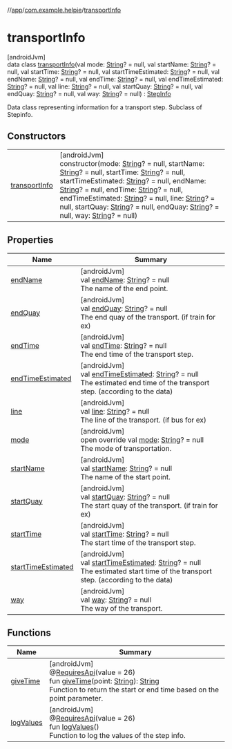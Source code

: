 //[app](../../../index.md)/[com.example.helpie](../index.md)/[transportInfo](index.md)

# transportInfo

[androidJvm]\
data class [transportInfo](index.md)(val mode: [String](https://kotlinlang.org/api/latest/jvm/stdlib/kotlin/-string/index.html)? = null, val startName: [String](https://kotlinlang.org/api/latest/jvm/stdlib/kotlin/-string/index.html)? = null, val startTime: [String](https://kotlinlang.org/api/latest/jvm/stdlib/kotlin/-string/index.html)? = null, val startTimeEstimated: [String](https://kotlinlang.org/api/latest/jvm/stdlib/kotlin/-string/index.html)? = null, val endName: [String](https://kotlinlang.org/api/latest/jvm/stdlib/kotlin/-string/index.html)? = null, val endTime: [String](https://kotlinlang.org/api/latest/jvm/stdlib/kotlin/-string/index.html)? = null, val endTimeEstimated: [String](https://kotlinlang.org/api/latest/jvm/stdlib/kotlin/-string/index.html)? = null, val line: [String](https://kotlinlang.org/api/latest/jvm/stdlib/kotlin/-string/index.html)? = null, val startQuay: [String](https://kotlinlang.org/api/latest/jvm/stdlib/kotlin/-string/index.html)? = null, val endQuay: [String](https://kotlinlang.org/api/latest/jvm/stdlib/kotlin/-string/index.html)? = null, val way: [String](https://kotlinlang.org/api/latest/jvm/stdlib/kotlin/-string/index.html)? = null) : [StepInfo](../-step-info/index.md)

Data class representing information for a transport step. Subclass of Stepinfo.

## Constructors

| | |
|---|---|
| [transportInfo](transport-info.md) | [androidJvm]<br>constructor(mode: [String](https://kotlinlang.org/api/latest/jvm/stdlib/kotlin/-string/index.html)? = null, startName: [String](https://kotlinlang.org/api/latest/jvm/stdlib/kotlin/-string/index.html)? = null, startTime: [String](https://kotlinlang.org/api/latest/jvm/stdlib/kotlin/-string/index.html)? = null, startTimeEstimated: [String](https://kotlinlang.org/api/latest/jvm/stdlib/kotlin/-string/index.html)? = null, endName: [String](https://kotlinlang.org/api/latest/jvm/stdlib/kotlin/-string/index.html)? = null, endTime: [String](https://kotlinlang.org/api/latest/jvm/stdlib/kotlin/-string/index.html)? = null, endTimeEstimated: [String](https://kotlinlang.org/api/latest/jvm/stdlib/kotlin/-string/index.html)? = null, line: [String](https://kotlinlang.org/api/latest/jvm/stdlib/kotlin/-string/index.html)? = null, startQuay: [String](https://kotlinlang.org/api/latest/jvm/stdlib/kotlin/-string/index.html)? = null, endQuay: [String](https://kotlinlang.org/api/latest/jvm/stdlib/kotlin/-string/index.html)? = null, way: [String](https://kotlinlang.org/api/latest/jvm/stdlib/kotlin/-string/index.html)? = null) |

## Properties

| Name | Summary |
|---|---|
| [endName](end-name.md) | [androidJvm]<br>val [endName](end-name.md): [String](https://kotlinlang.org/api/latest/jvm/stdlib/kotlin/-string/index.html)? = null<br>The name of the end point. |
| [endQuay](end-quay.md) | [androidJvm]<br>val [endQuay](end-quay.md): [String](https://kotlinlang.org/api/latest/jvm/stdlib/kotlin/-string/index.html)? = null<br>The end quay of the transport. (if train for ex) |
| [endTime](end-time.md) | [androidJvm]<br>val [endTime](end-time.md): [String](https://kotlinlang.org/api/latest/jvm/stdlib/kotlin/-string/index.html)? = null<br>The end time of the transport step. |
| [endTimeEstimated](end-time-estimated.md) | [androidJvm]<br>val [endTimeEstimated](end-time-estimated.md): [String](https://kotlinlang.org/api/latest/jvm/stdlib/kotlin/-string/index.html)? = null<br>The estimated end time of the transport step. (according to the data) |
| [line](line.md) | [androidJvm]<br>val [line](line.md): [String](https://kotlinlang.org/api/latest/jvm/stdlib/kotlin/-string/index.html)? = null<br>The line of the transport. (if bus for ex) |
| [mode](mode.md) | [androidJvm]<br>open override val [mode](mode.md): [String](https://kotlinlang.org/api/latest/jvm/stdlib/kotlin/-string/index.html)? = null<br>The mode of transportation. |
| [startName](start-name.md) | [androidJvm]<br>val [startName](start-name.md): [String](https://kotlinlang.org/api/latest/jvm/stdlib/kotlin/-string/index.html)? = null<br>The name of the start point. |
| [startQuay](start-quay.md) | [androidJvm]<br>val [startQuay](start-quay.md): [String](https://kotlinlang.org/api/latest/jvm/stdlib/kotlin/-string/index.html)? = null<br>The start quay of the transport. (if train for ex) |
| [startTime](start-time.md) | [androidJvm]<br>val [startTime](start-time.md): [String](https://kotlinlang.org/api/latest/jvm/stdlib/kotlin/-string/index.html)? = null<br>The start time of the transport step. |
| [startTimeEstimated](start-time-estimated.md) | [androidJvm]<br>val [startTimeEstimated](start-time-estimated.md): [String](https://kotlinlang.org/api/latest/jvm/stdlib/kotlin/-string/index.html)? = null<br>The estimated start time of the transport step. (according to the data) |
| [way](way.md) | [androidJvm]<br>val [way](way.md): [String](https://kotlinlang.org/api/latest/jvm/stdlib/kotlin/-string/index.html)? = null<br>The way of the transport. |

## Functions

| Name | Summary |
|---|---|
| [giveTime](../-step-info/give-time.md) | [androidJvm]<br>@[RequiresApi](https://developer.android.com/reference/kotlin/androidx/annotation/RequiresApi.html)(value = 26)<br>fun [giveTime](../-step-info/give-time.md)(point: [String](https://kotlinlang.org/api/latest/jvm/stdlib/kotlin/-string/index.html)): [String](https://kotlinlang.org/api/latest/jvm/stdlib/kotlin/-string/index.html)<br>Function to return the start or end time based on the point parameter. |
| [logValues](../-step-info/log-values.md) | [androidJvm]<br>@[RequiresApi](https://developer.android.com/reference/kotlin/androidx/annotation/RequiresApi.html)(value = 26)<br>fun [logValues](../-step-info/log-values.md)()<br>Function to log the values of the step info. |
